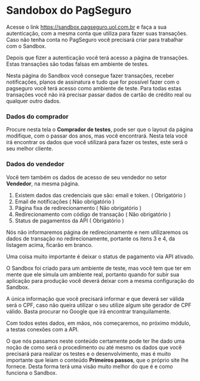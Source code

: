 # Sandobox do PagSeguro

Acesse o link <https://sandbox.pagseguro.uol.com.br> e faça a sua autenticação, com a mesma conta que utiliza para fazer suas transações. Caso não tenha conta no PagSeguro você precisará criar para trabalhar com o Sandbox.

Depois que fizer a autenticação você terá acesso a página de transações. Estas transações são todas falsas em ambiente de testes.

Nesta página do Sandbox você consegue fazer transações, receber notificações, planos de assinatura e tudo que for possível fazer com o pagseguro você terá acesso como ambiente de teste. Para todas estas transações você não irá precisar passar dados de cartão de crédito real ou qualquer outro dados.

### Dados do comprador

Procure nesta tela o **Comprador de testes**, pode ser que o layout da página modifique, com o passar dos anos, mas você encontrará. Nesta tela você irá encontrar os dados que você utilizará para fazer os testes, este será o seu melhor cliente.

### Dados do vendedor

Você tem também os dados de acesso de seu vendedor no setor **Vendedor**, na mesma página.

1. Existem dados das credenciais que são: email e token. ( Obrigatório )
2. Email de notificações ( Não obrigatório )
3. Página fixa de redirecionamento ( Não obrigatório )
4. Redirecionamento com código de transação ( Não obrigatório )
5. Status de pagamentos da API ( Obrigatório )

Nós não informaremos página de redirecionamente e nem utilizaremos os dados de transação no redirecionamente, portante os itens 3 e 4, da listagem acima, ficarão em branco.

Uma coisa muito importante é deixar o status de pagamento via API ativado.

O Sandbox foi criado para um ambiente de teste, mas você tem que ter em mente que ele simula um ambiente real, portanto quando for subir sua aplicação para produção você deverá deixar com a mesma configuração do Sandbox.

A única informação que você precisará informar e que deverá ser válida será o CPF, caso não queira utilizar o seu utilize algum site gerador de CPF válido. Basta procurar no Google que irá encontrar tranquilamente.

Com todos estes dados, em mãos, nós começaremos, no próximo módulo, a testas conexões com a API.

O que nós passamos neste conteúdo certamente pode ter lhe dado uma noção de como será o procedimento ou até mesmo os dados que você precisará para realizar os testes e o desenvolvimento, mas é muito importante que leiam o conteúdo **Primeiros passos**, que o próprio site lhe fornece. Desta forma terá uma visão muito melhor do que é e como funciona o Sandbox.
